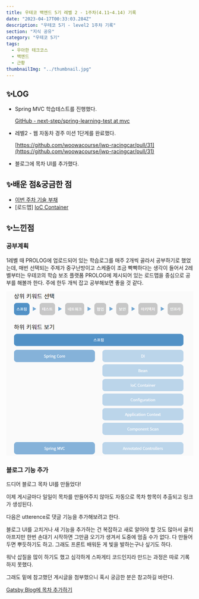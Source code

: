 ```yaml
---
title: 우테코 백엔드 5기 레벨 2 - 1주차(4.11~4.14) 기록
date: "2023-04-17T00:33:03.284Z"
description: "우테코 5기 - level2 1주차 기록"
section: "지식 공유" 
category: "우테코 5기"
tags:
  - 우아한 테크코스
  - 백엔드
  - 근황
thumbnailImg: "../thumbnail.jpg"
---
```


## ✨LOG

- Spring MVC 학습테스트를 진행했다.

  [GitHub - next-step/spring-learning-test at mvc](https://github.com/next-step/spring-learning-test/tree/mvc)

- 레벨2 - 웹 자동차 경주 미션 1단계를 완료했다.

  [https://github.com/woowacourse/jwp-racingcar/pull/31](https://github.com/woowacourse/jwp-racingcar/pull/31)

- 블로그에 목차 UI를 추가했다.

## ✨배운 점&궁금한 점

- [이번 주차 기술 부채](https://amaran-th.github.io/%EC%9A%B0%ED%85%8C%EC%BD%94%205%EA%B8%B0/[%EA%B8%B0%EC%88%A0%EB%B6%80%EC%B1%84]%20%EC%9A%B0%ED%85%8C%EC%BD%94%205%EA%B8%B0%20%EB%A0%88%EB%B2%A82%20-%201%EC%A3%BC%EC%B0%A8/)
- [로드맵] [IoC Container](https://amaran-th.github.io/Spring/[Spring]%20IoC%20Container/)

## ✨느낀점

### 공부계획

1레벨 때 PROLOG에 업로드되어 있는 학습로그를 매주 2개씩 골라서 공부하기로 했었는데, 매번 선택되는 주제가 중구난방이고 스케줄이 조금 빡빡하다는 생각이 들어서 2레벨부터는 우테코의 학습 보조 플랫폼 PROLOG에 제시되어 있는 로드맵을 중심으로 공부를 해볼까 한다. 주에 한두 개씩 잡고 공부해보면 좋을 것 같다.

![Untitled](roadmap.png)

### 블로그 기능 추가

드디어 블로그 목차 UI를 만들었다!

이제 게시글마다 일일이 목차를 만들어주지 않아도 자동으로 목차 항목이 추출되고 링크가 생성된다.

다음은 utterence로 댓글 기능을 추가해보려고 한다.

블로그 UI를 고치거나 새 기능을 추가하는 건 복잡하고 새로 알아야 할 것도 많아서 골치아프지만 한번 손대기 시작하면 그만큼 오기가 생겨서 도중에 멈출 수가 없다. 다 만들어두면 뿌듯하기도 하고. 그래도 프론트 배워둔 게 빛을 발하는구나 싶기도 하다.

워낙 삽질을 많이 하기도 했고 심각하게 스파게티 코드인지라 만드는 과정은 따로 기록하지 못했다.

그래도 밑에 참고했던 게시글을 첨부했으니 혹시 궁금한 분은 참고하길 바란다.

[Gatsby Blog에 목차 추가하기](https://soopdop.github.io/2020/12/03/add-table-of-content-gatsby/)
